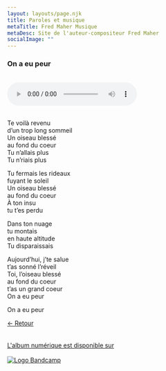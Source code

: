 ```yaml
---
layout: layouts/page.njk
title: Paroles et musique
metaTitle: Fred Maher Musique
metaDesc: Site de l'auteur-compositeur Fred Maher
socialImage: ""
---
```

<style>
*:focus {
    outline: none;
}
</style>

  ### On a eu peur
 <br> 
<audio controls>
  <source src="https://fredmahermusique.com/mp3/on-a-eu-peur.ogg" type="audio/ogg">
  <source src="https://fredmahermusique.com/mp3/on-a-eu-peur.mp3" type="audio/mpeg">
Your browser does not support the audio element.
</audio>
<br>
<br>     


Te voilà revenu<br>
d’un trop long sommeil<br>
Un oiseau blessé<br>
au fond du coeur<br>
Tu n’allais plus<br>
Tu n’riais plus

Tu fermais les rideaux<br>
fuyant le soleil<br>
Un oiseau blessé<br> 
au fond du coeur<br>
À ton insu<br> 
tu t’es perdu

Dans ton nuage<br>
tu montais<br>
en haute altitude<br>
Tu disparaissais

Aujourd’hui, j’te salue<br>
t’as sonné l’réveil<br>
Toi, l’oiseau blessé<br>
au fond du coeur<br>
t’as un grand coeur<br>
On a eu peur

On a eu peur

[&larr; Retour](/j-attends-l-printemps/index.html#heading-paroles-et-musique)
<br>
<br> 
<a class="bandcamp" href="https://fredmahermusique.bandcamp.com">
          <br>L'album numérique est disponible sur<br><br><img src="/images/bandcamp.svg" alt="Logo Bandcamp"></a>
